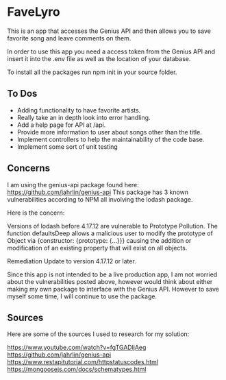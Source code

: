 # FaveLyro

This is an app that accesses the Genius API and then allows you to save favorite song and leave comments on them.

In order to use this app you need a access token from the Genius API and insert it into the .env file as well as the location of your database.

To install all the packages run npm init in your source folder.

## To Dos
<ul>
  <li>Adding functionality to have favorite artists.</li>
  <li>Really take an in depth look into error handling.</li>
  <li>Add a help page for API at /api.</li>
  <li>Provide more information to user about songs other than the title.</li>
  <li>Implement controllers to help the maintainability of the code base.</li>
  <li>Implement some sort of unit testing</li>
</ul>
    

## Concerns
I am using the genius-api package found here: https://github.com/jahrlin/genius-api
This package has 3 known vulnerabilities according to NPM all involving the lodash package.

Here is the concern:

Versions of lodash before 4.17.12 are vulnerable to Prototype Pollution. The function
defaultsDeep allows a malicious user to modify the prototype of Object via {constructor:
{prototype: {...}}} causing the addition or modification of an existing property
that will exist on all objects.

Remediation
Update to version 4.17.12 or later.

Since this app is not intended to be a live production app, I am not worried about
the vulnerabilities posted above, however would think about either making my own
package to interface with the Genius API. However to save myself some time, I will
continue to use the package.

## Sources
Here are some of the sources I used to research for my solution:

https://www.youtube.com/watch?v=fgTGADljAeg <br>
https://github.com/jahrlin/genius-api <br>
https://www.restapitutorial.com/httpstatuscodes.html <br>
https://mongoosejs.com/docs/schematypes.html <br>
